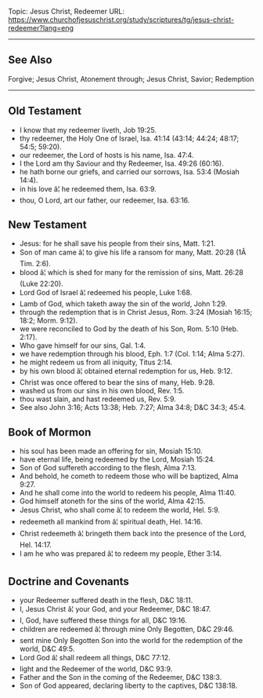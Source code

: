 Topic: Jesus Christ, Redeemer
URL: https://www.churchofjesuschrist.org/study/scriptures/tg/jesus-christ-redeemer?lang=eng

---

## See Also

Forgive; Jesus Christ, Atonement through; Jesus Christ, Savior; Redemption

---

## Old Testament

- I know that my redeemer liveth, Job 19:25.
- thy redeemer, the Holy One of Israel, Isa. 41:14 (43:14; 44:24; 48:17; 54:5; 59:20).
- our redeemer, the Lord of hosts is his name, Isa. 47:4.
- I the Lord am thy Saviour and thy Redeemer, Isa. 49:26 (60:16).
- he hath borne our griefs, and carried our sorrows, Isa. 53:4 (Mosiah 14:4).
- in his love â¦ he redeemed them, Isa. 63:9.
- thou, O Lord, art our father, our redeemer, Isa. 63:16.

## New Testament

- Jesus: for he shall save his people from their sins, Matt. 1:21.
- Son of man came â¦ to give his life a ransom for many, Matt. 20:28 (1Â Tim. 2:6).
- blood â¦ which is shed for many for the remission of sins, Matt. 26:28 (Luke 22:20).
- Lord God of Israel â¦ redeemed his people, Luke 1:68.
- Lamb of God, which taketh away the sin of the world, John 1:29.
- through the redemption that is in Christ Jesus, Rom. 3:24 (Mosiah 16:15; 18:2; Morm. 9:12).
- we were reconciled to God by the death of his Son, Rom. 5:10 (Heb. 2:17).
- Who gave himself for our sins, Gal. 1:4.
- we have redemption through his blood, Eph. 1:7 (Col. 1:14; Alma 5:27).
- he might redeem us from all iniquity, Titus 2:14.
- by his own blood â¦ obtained eternal redemption for us, Heb. 9:12.
- Christ was once offered to bear the sins of many, Heb. 9:28.
- washed us from our sins in his own blood, Rev. 1:5.
- thou wast slain, and hast redeemed us, Rev. 5:9.
- See also John 3:16; Acts 13:38; Heb. 7:27; Alma 34:8; D&C 34:3; 45:4.

## Book of Mormon

- his soul has been made an offering for sin, Mosiah 15:10.
- have eternal life, being redeemed by the Lord, Mosiah 15:24.
- Son of God suffereth according to the flesh, Alma 7:13.
- And behold, he cometh to redeem those who will be baptized, Alma 9:27.
- And he shall come into the world to redeem his people, Alma 11:40.
- God himself atoneth for the sins of the world, Alma 42:15.
- Jesus Christ, who shall come â¦ to redeem the world, Hel. 5:9.
- redeemeth all mankind from â¦ spiritual death, Hel. 14:16.
- Christ redeemeth â¦ bringeth them back into the presence of the Lord, Hel. 14:17.
- I am he who was prepared â¦ to redeem my people, Ether 3:14.

## Doctrine and Covenants

- your Redeemer suffered death in the flesh, D&C 18:11.
- I, Jesus Christ â¦ your God, and your Redeemer, D&C 18:47.
- I, God, have suffered these things for all, D&C 19:16.
- children are redeemed â¦ through mine Only Begotten, D&C 29:46.
- sent mine Only Begotten Son into the world for the redemption of the world, D&C 49:5.
- Lord God â¦ shall redeem all things, D&C 77:12.
- light and the Redeemer of the world, D&C 93:9.
- Father and the Son in the coming of the Redeemer, D&C 138:3.
- Son of God appeared, declaring liberty to the captives, D&C 138:18.

